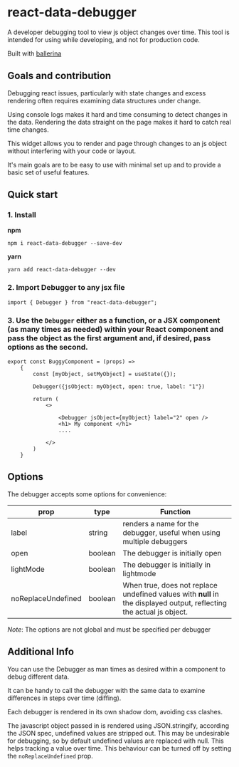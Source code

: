 # react-data-debugger
A developer debugging tool to view js object changes over time.
This tool is intended for using while developing, and not for production code.

Built with [ballerina](https://www.npmjs.com/package/ballerina-core) 

## Goals and contribution
Debugging react issues, particularly with state changes and excess rendering often requires examining data structures under change.

Using console logs makes it hard and time consuming to detect changes in the data. Rendering the data straight on the page makes it hard to catch real time changes.

This widget allows you to render and page through changes to an js object without interfering with your code or layout. 

It's main goals are to be easy to use with minimal set up and to provide a basic set of useful features.

## Quick start

### 1. Install

**npm**

```npm i react-data-debugger --save-dev```

**yarn**

```yarn add react-data-debugger --dev```

### 2. Import Debugger to any jsx file

```import { Debugger } from "react-data-debugger";```

### 3.  Use the ```Debugger``` either as a function, or a JSX component (as many times as needed) within your React component and pass the object as the first argument and, if desired, pass options as the second.

```
export const BuggyComponent = (props) =>
    {
        const [myObject, setMyObject] = useState({});

        Debugger({jsObject: myObject, open: true, label: "1"})

        return (
            <>
            
                <Debugger jsObject={myObject} label="2" open />
                <h1> My component </h1>
                ....
                
            </>
        )
    }
```


## Options

The debugger accepts some options for convenience:

| prop | type |  Function |
| ---- | ---- | --------- |
| label | string | renders a name for the debugger, useful when using multiple debuggers
| open | boolean | The debugger is initially open 
| lightMode | boolean | The debugger is initially in lightmode
| noReplaceUndefined | boolean | When true, does not replace undefined values with **null** in the displayed output, reflecting the actual js object.

*Note*: The options are not global and must be specified per debugger

## Additional Info

You can use the Debugger as man times as desired within a component to debug different data.

It can be handy to call the debugger with the same data to examine differences in steps over time (diffing).

Each debugger is rendered in its own shadow dom, avoiding css clashes.

The javascript object passed in is rendered using JSON.stringify, according the JSON spec, undefined values are stripped out. This may be undesirable for debugging, so by default undefined values are replaced with null. This helps tracking a value over time. This behaviour can be turned off by setting the ```noReplaceUndefined``` prop.
